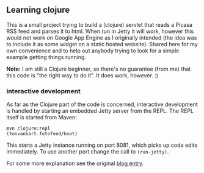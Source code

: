 ## Learning clojure

This is a small project trying to build a (clojure) servlet that reads a Picasa RSS feed and parses it to html.
When run in Jetty it will work, however this would not work on Google App Engine as I originally intended (the
idea was to include it as some widget on a static hosted website).
Shared here for my own convenience and to help out anybody trying to look for a simple example getting things running.

**Note:** I am still a Clojure beginner, so there's no guarantee (from me) that this code is "the right way to do it".
It does work, however.  :)

### interactive development

As far as the Clojure part of the code is concerned, interactive development is handled by starting an embedded Jetty
server from the REPL. The REPL itself is started from Maven:

    mvn clojure:repl
    (tonvanbart.fotofeed/boot)

This starts a Jetty instance running on port 8081, which picks up code edits immediately. To use another port change the
call to `(run-jetty)`.

For some more explanation see the original [blog entry](http://tonvanbart.wordpress.com/2012/04/11/picasa-photo-widget-in-clojure/).
